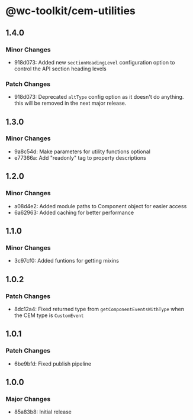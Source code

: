 # @wc-toolkit/cem-utilities

## 1.4.0

### Minor Changes

- 918d073: Added new `sectionHeadingLevel` configuration option to control the API section heading levels

### Patch Changes

- 918d073: Deprecated `altType` config option as it doesn't do anything. this will be removed in the next major release.

## 1.3.0

### Minor Changes

- 9a8c54d: Make parameters for utility functions optional
- e77366a: Add "readonly" tag to property descriptions

## 1.2.0

### Minor Changes

- a08d4e2: Added module paths to Component object for easier access
- 6a62963: Added caching for better performance

## 1.1.0

### Minor Changes

- 3c97cf0: Added funtions for getting mixins

## 1.0.2

### Patch Changes

- 8dc12a4: Fixed returned type from `getComponentEventsWithType` when the CEM type is `CustomEvent`

## 1.0.1

### Patch Changes

- 6be9bfd: Fixed publish pipeline

## 1.0.0

### Major Changes

- 85a83b8: Initial release
